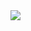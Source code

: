 <img src="https://capsule-render.vercel.app/api?type=waving&color=auto&height=200&section=header&text=JiYeon Github!&fontSize=90" />
